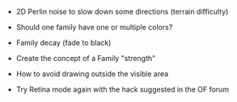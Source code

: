 - 2D Perlin noise to slow down some directions (terrain difficulty)
- Should one family have one or multiple colors?

- Family decay (fade to black)
- Create the concept of a Family "strength"
- How to avoid drawing outside the visible area
- Try Retina mode again with the hack suggested in the OF forum

